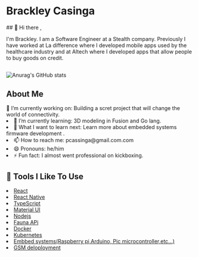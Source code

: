 <h1>Brackley Casinga</h1>
##
👋 Hi there ,

 I'm Brackley. I am a Software Engineer at a Stealth company. Previously I have worked at La difference where I developed mobile apps used by the healthcare industry and at Altech where I developed apps that allow people to buy goods on credit.
##
![Anurag's GitHub stats](https://github-readme-stats.vercel.app/api?username=Brackleycassinga&show_icons=true&theme=radical&count_private=true)

<h2>About Me</h2>
🔭 I’m currently working on: Building a scret project that will change the world of connectivity.
<li>🌱 I’m currently learning: 3D modeling in Fusion and Go lang.</li>
<li>🤔 What I want to learn next: Learn more about embedded systems firmware development .</li>
<li>📫 How to reach me: pcassinga@gmail.com.com</li>
<li>😄 Pronouns: he/him</li>
<li>⚡ Fun fact: I almost went professional on kickboxing.</li>
<h2>🔧 Tools I Like To Use</h2>
<li><a href="">React</a></li>
<li><a href="">React Native</a></li>
<li><a href="">TypeScript</a></li>
<li><a href="">Material UI</a></li>
<li><a href="">Nodejs</a></li>
<li><a href="">Fauna APi</a></li>
<li><a href="">Docker</a></li>
<li><a href="">Kubernetes</a></li>
<li><a href="">Embbed systems(Raspberry pi,Arduino, Pic microcontroller,etc...)</a></li>
<li><a href="">GSM deloployment</a></li>

